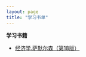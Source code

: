 ```yaml
---
layout: page
title: "学习书单"
---
```



**学习书籍**



- [经济学.萨默尔森（第18版）](https://cufembaer.github.io/public/asset/booklist/经济学.萨默尔森（第18版）.pdf)


